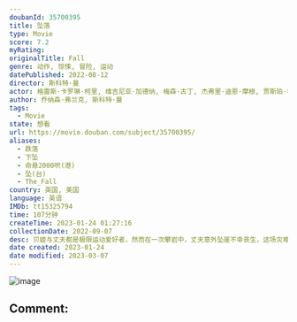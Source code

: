 ```yaml
---
doubanId: 35700395
title: 坠落
type: Movie
score: 7.2
myRating: 
originalTitle: Fall
genre: 动作, 惊悚, 冒险, 运动
datePublished: 2022-08-12
director: 斯科特·曼
actor: 格雷斯·卡罗琳·柯里, 维吉尼亚·加德纳, 梅森·古丁, 杰弗里·迪恩·摩根, 贾斯珀·科尔, 达雷尔·丹尼斯, 朱莉娅·佩斯·米契尔
author: 乔纳森·弗兰克, 斯科特·曼
tags:
  - Movie
state: 想看
url: https://movie.douban.com/subject/35700395/
aliases:
  - 跌落
  - 下坠
  - 命悬2000呎(港)
  - 坠(台)
  - The_Fall
country: 英国, 美国
language: 英语
IMDb: tt15325794
time: 107分钟
createTime: 2023-01-24 01:27:16
collectionDate: 2022-09-07
desc: 贝姬与丈夫都是极限运动爱好者，然而在一次攀岩中，丈夫意外坠崖不幸丧生，这场灾难给贝姬的内心带来了巨大的创伤，她疏远了周围所有人，沉浸在失去恋人的痛苦中。同样爱好冒险的亨特为了帮助闺蜜走出悲伤，邀请贝...
date created: 2023-01-24
date modified: 2023-03-07
---
```


![image](p2883796259.jpg)

Comment:
---
